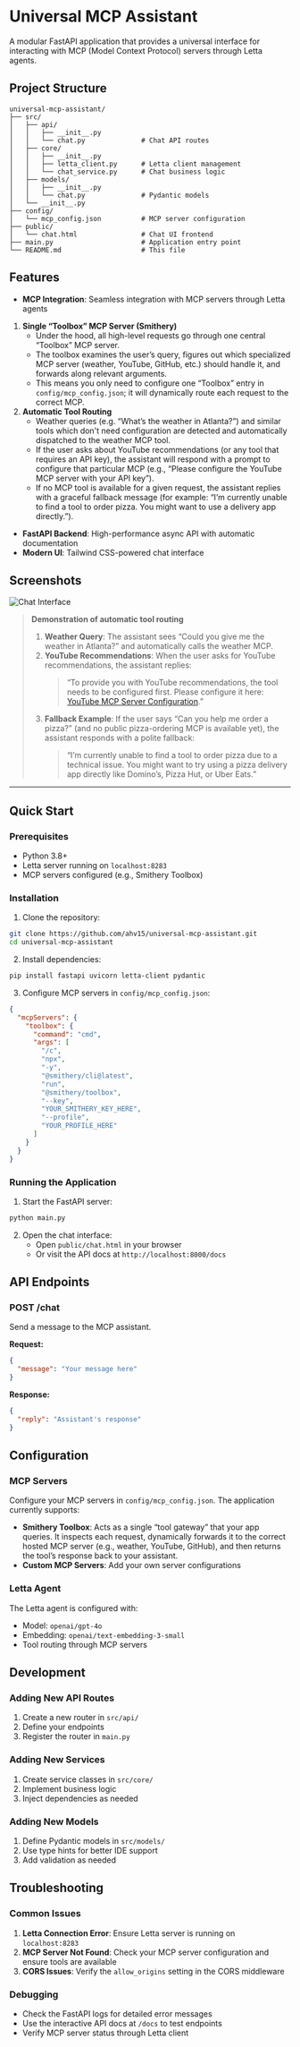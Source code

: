 # Universal MCP Assistant

A modular FastAPI application that provides a universal interface for interacting with MCP (Model Context Protocol) servers through Letta agents.

## Project Structure

```
universal-mcp-assistant/
├── src/
│   ├── api/
│   │   ├── __init__.py
│   │   └── chat.py              # Chat API routes
│   ├── core/
│   │   ├── __init__.py
│   │   ├── letta_client.py      # Letta client management
│   │   └── chat_service.py      # Chat business logic
│   ├── models/
│   │   ├── __init__.py
│   │   └── chat.py              # Pydantic models
│   └── __init__.py
├── config/
│   └── mcp_config.json          # MCP server configuration
├── public/
│   └── chat.html                # Chat UI frontend
├── main.py                      # Application entry point
└── README.md                    # This file
```

## Features

- **MCP Integration**: Seamless integration with MCP servers through Letta agents
 1. **Single “Toolbox” MCP Server (Smithery)**  
     - Under the hood, all high-level requests go through one central “Toolbox” MCP server.  
     - The toolbox examines the user’s query, figures out which specialized MCP server (weather, YouTube, GitHub, etc.) should handle it, and forwards along relevant arguments.  
     - This means you only need to configure one “Toolbox” entry in `config/mcp_config.json`; it will dynamically route each request to the correct MCP.
 2. **Automatic Tool Routing**  
     - Weather queries (e.g. “What’s the weather in Atlanta?”) and similar tools which don't need configuration are detected and automatically dispatched to the weather MCP tool.  
     - If the user asks about YouTube recommendations (or any tool that requires an API key), the assistant will respond with a prompt to configure that particular MCP (e.g., “Please configure the YouTube MCP server with your API key”).  
     - If no MCP tool is available for a given request, the assistant replies with a graceful fallback message (for example: “I’m currently unable to find a tool to order pizza. You might want to use a delivery app directly.”).
- **FastAPI Backend**: High-performance async API with automatic documentation
- **Modern UI**: Tailwind CSS-powered chat interface


## Screenshots

![Chat Interface](assets/images/chat-screenshot.png)

> **Demonstration of automatic tool routing**  
> 1. **Weather Query**: The assistant sees “Could you give me the weather in Atlanta?” and automatically calls the weather MCP.  
> 2. **YouTube Recommendations**: When the user asks for YouTube recommendations, the assistant replies:  
>    > “To provide you with YouTube recommendations, the tool needs to be configured first. Please configure it here: [YouTube MCP Server Configuration](https://smithery.ai/server/@coyaSONG/youtube-mcp-server/config).”  
> 3. **Fallback Example**: If the user says “Can you help me order a pizza?” (and no public pizza-ordering MCP is available yet), the assistant responds with a polite fallback:  
>    > “I’m currently unable to find a tool to order pizza due to a technical issue. You might want to try using a pizza delivery app directly like Domino’s, Pizza Hut, or Uber Eats.”  

---

## Quick Start

### Prerequisites

- Python 3.8+
- Letta server running on `localhost:8283`
- MCP servers configured (e.g., Smithery Toolbox)

### Installation

1. Clone the repository:
```bash
git clone https://github.com/ahv15/universal-mcp-assistant.git
cd universal-mcp-assistant
```

2. Install dependencies:
```bash
pip install fastapi uvicorn letta-client pydantic
```

3. Configure MCP servers in `config/mcp_config.json`:
```json
{
  "mcpServers": {
    "toolbox": {
      "command": "cmd",
      "args": [
        "/c",
        "npx",
        "-y",
        "@smithery/cli@latest",
        "run",
        "@smithery/toolbox",
        "--key",
        "YOUR_SMITHERY_KEY_HERE",
        "--profile",
        "YOUR_PROFILE_HERE"
      ]
    }
  }
}
```

### Running the Application

1. Start the FastAPI server:
```bash
python main.py
```

2. Open the chat interface:
   - Open `public/chat.html` in your browser
   - Or visit the API docs at `http://localhost:8000/docs`

## API Endpoints

### POST /chat

Send a message to the MCP assistant.

**Request:**
```json
{
  "message": "Your message here"
}
```

**Response:**
```json
{
  "reply": "Assistant's response"
}
```

## Configuration

### MCP Servers

Configure your MCP servers in `config/mcp_config.json`. The application currently supports:

- **Smithery Toolbox**: Acts as a single “tool gateway” that your app queries. It inspects each request, dynamically forwards it to the correct hosted MCP server (e.g., weather, YouTube, GitHub), and then returns the tool’s response back to your assistant.
- **Custom MCP Servers**: Add your own server configurations

### Letta Agent

The Letta agent is configured with:
- Model: `openai/gpt-4o`
- Embedding: `openai/text-embedding-3-small`
- Tool routing through MCP servers

## Development

### Adding New API Routes

1. Create a new router in `src/api/`
2. Define your endpoints
3. Register the router in `main.py`

### Adding New Services

1. Create service classes in `src/core/`
2. Implement business logic
3. Inject dependencies as needed

### Adding New Models

1. Define Pydantic models in `src/models/`
2. Use type hints for better IDE support
3. Add validation as needed

## Troubleshooting

### Common Issues

1. **Letta Connection Error**: Ensure Letta server is running on `localhost:8283`
2. **MCP Server Not Found**: Check your MCP server configuration and ensure tools are available
3. **CORS Issues**: Verify the `allow_origins` setting in the CORS middleware

### Debugging

- Check the FastAPI logs for detailed error messages
- Use the interactive API docs at `/docs` to test endpoints
- Verify MCP server status through Letta client
